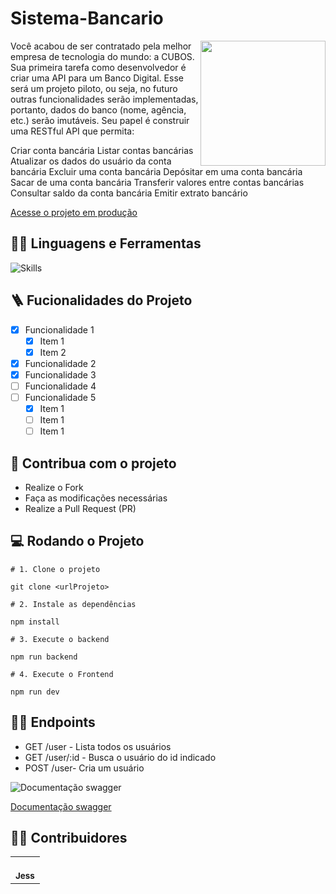 # Sistema-Bancario

<img src="../images/haze-programmer-writing-code-on-laptop-1.png" width="200px" align="right" >
  <p align="left">
Você acabou de ser contratado pela melhor empresa de tecnologia do mundo: a CUBOS. Sua primeira tarefa como desenvolvedor é criar uma API para um Banco Digital. Esse será um projeto piloto, ou seja, no futuro outras funcionalidades serão implementadas, portanto, dados do banco (nome, agência, etc.) serão imutáveis.
Seu papel é construir uma RESTful API que permita:

Criar conta bancária
Listar contas bancárias
Atualizar os dados do usuário da conta bancária
Excluir uma conta bancária
Depósitar em uma conta bancária
Sacar de uma conta bancária
Transferir valores entre contas bancárias
Consultar saldo da conta bancária
Emitir extrato bancário
  </p>

[Acesse o projeto em produção](https://github.com/ericamcastroo/desafio-backend-modulo-02-sistema-bancario-b2b-ifood-t09/)

## :man_mechanic: Linguagens e Ferramentas

![Skills](https://skillicons.dev/icons?i=nodejs,js,express)

## :ladder: Fucionalidades do Projeto

- [x] Funcionalidade 1
  - [x] Item 1
  - [x] Item 2
- [x] Funcionalidade 2
- [x] Funcionalidade 3
- [ ] Funcionalidade 4
- [ ] Funcionalidade 5
  - [x] Item 1
  - [ ] Item 1
  - [ ] Item 1

## :triangular_flag_on_post: Contribua com o projeto

- Realize o Fork
- Faça as modificações necessárias
- Realize a Pull Request (PR)

## :computer: Rodando o Projeto

```shell
# 1. Clone o projeto

git clone <urlProjeto>

# 2. Instale as dependências

npm install

# 3. Execute o backend

npm run backend

# 4. Execute o Frontend

npm run dev
```

## :sassy_man: Endpoints

- GET /user - Lista todos os usuários
- GET /user/:id - Busca o usuário do id indicado
- POST /user- Cria um usuário

![Documentação swagger](https://i.imgur.com/BpjcHZ8.png)

[Documentação swagger](https://swagger.io/)

## :technologist: Contribuidores

<table>
  <tr>
    <td align="center"><a href="https://github.com/ericamcastroo" alt=""/><br /><sub><b>Jess</b></sub></a><br /></td>
    
  </tr>
</table>
